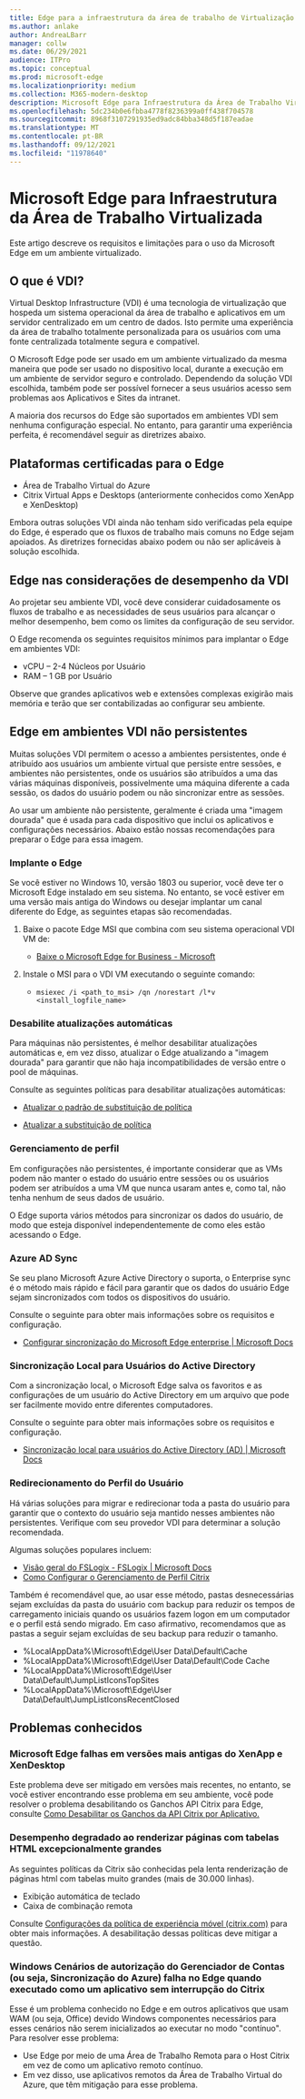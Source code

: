 ```yaml
---
title: Edge para a infraestrutura da área de trabalho de Virtualização
ms.author: anlake
author: AndreaLBarr
manager: collw
ms.date: 06/29/2021
audience: ITPro
ms.topic: conceptual
ms.prod: microsoft-edge
ms.localizationpriority: medium
ms.collection: M365-modern-desktop
description: Microsoft Edge para Infraestrutura da Área de Trabalho Virtualizada.
ms.openlocfilehash: 5dc234b0e6fbba4778f8236399a0ff438f704578
ms.sourcegitcommit: 8968f3107291935ed9adc84bba348d5f187eadae
ms.translationtype: MT
ms.contentlocale: pt-BR
ms.lasthandoff: 09/12/2021
ms.locfileid: "11978640"
---
```

# <a name="microsoft-edge-for-virtualized-desktop-infrastructure"></a>Microsoft Edge para Infraestrutura da Área de Trabalho Virtualizada

Este artigo descreve os requisitos e limitações para o uso da Microsoft Edge em um ambiente virtualizado.

## <a name="what-is-vdi"></a>O que é VDI?

Virtual Desktop Infrastructure (VDI) é uma tecnologia de virtualização que hospeda um sistema operacional da área de trabalho e aplicativos em um servidor centralizado em um centro de dados. Isto permite uma experiência da área de trabalho totalmente personalizada para os usuários com uma fonte centralizada totalmente segura e compatível.

O Microsoft Edge pode ser usado em um ambiente virtualizado da mesma maneira que pode ser usado no dispositivo local, durante a execução em um ambiente de servidor seguro e controlado. Dependendo da solução VDI escolhida, também pode ser possível fornecer a seus usuários acesso sem problemas aos Aplicativos e Sites da intranet.

A maioria dos recursos do Edge são suportados em ambientes VDI sem nenhuma configuração especial. No entanto, para garantir uma experiência perfeita, é recomendável seguir as diretrizes abaixo.

## <a name="platforms-certified-for-edge"></a>Plataformas certificadas para o Edge

- Área de Trabalho Virtual do Azure
- Citrix Virtual Apps e Desktops (anteriormente conhecidos como XenApp e XenDesktop)

Embora outras soluções VDI ainda não tenham sido verificadas pela equipe do Edge, é esperado que os fluxos de trabalho mais comuns no Edge sejam apoiados. As diretrizes fornecidas abaixo podem ou não ser aplicáveis à solução escolhida.

## <a name="edge-on-vdi-performance-considerations"></a>Edge nas considerações de desempenho da VDI

Ao projetar seu ambiente VDI, você deve considerar cuidadosamente os fluxos de trabalho e as necessidades de seus usuários para alcançar o melhor desempenho, bem como os limites da configuração de seu servidor.

O Edge recomenda os seguintes requisitos mínimos para implantar o Edge em ambientes VDI:

- vCPU – 2-4 Núcleos por Usuário
- RAM – 1 GB por Usuário

Observe que grandes aplicativos web e extensões complexas exigirão mais memória e terão que ser contabilizadas ao configurar seu ambiente.

## <a name="edge-on-non-persisted-vdi-environments"></a>Edge em ambientes VDI não persistentes

Muitas soluções VDI permitem o acesso a ambientes persistentes, onde é atribuído aos usuários um ambiente virtual que persiste entre sessões, e ambientes não persistentes, onde os usuários são atribuídos a uma das várias máquinas disponíveis, possivelmente uma máquina diferente a cada sessão, os dados do usuário podem ou não sincronizar entre as sessões.

Ao usar um ambiente não persistente, geralmente é criada uma "imagem dourada" que é usada para cada dispositivo que inclui os aplicativos e configurações necessários. Abaixo estão nossas recomendações para preparar o Edge para essa imagem.

### <a name="deploy-edge"></a>Implante o Edge

Se você estiver no Windows 10, versão 1803 ou superior, você deve ter o Microsoft Edge instalado em seu sistema. No entanto, se você estiver em uma versão mais antiga do Windows ou desejar implantar um canal diferente do Edge, as seguintes etapas são recomendadas.

1. Baixe o pacote Edge MSI que combina com seu sistema operacional VDI VM de:

    - [Baixe o Microsoft Edge for Business - Microsoft](https://www.microsoft.com/edge/business/download)

2. Instale o MSI para o VDI VM executando o seguinte comando:

    - `msiexec /i <path_to_msi> /qn /norestart /l*v <install_logfile_name>`

### <a name="disable-automatic-updates"></a>Desabilite atualizações automáticas

Para máquinas não persistentes, é melhor desabilitar atualizações automáticas e, em vez disso, atualizar o Edge atualizando a "imagem dourada" para garantir que não haja incompatibilidades de versão entre o pool de máquinas.

Consulte as seguintes políticas para desabilitar atualizações automáticas:

- [Atualizar o padrão de substituição de política](/deployedge/microsoft-edge-update-policies#updatedefault)

- [Atualizar a substituição de política](/deployedge/microsoft-edge-update-policies#update)

### <a name="profile-management"></a>Gerenciamento de perfil

Em configurações não persistentes, é importante considerar que as VMs podem não manter o estado do usuário entre sessões ou os usuários podem ser atribuídos a uma VM que nunca usaram antes e, como tal, não tenha nenhum de seus dados de usuário.

O Edge suporta vários métodos para sincronizar os dados do usuário, de modo que esteja disponível independentemente de como eles estão acessando o Edge.

### <a name="azure-ad-sync"></a>Azure AD Sync

Se seu plano Microsoft Azure Active Directory o suporta, o Enterprise sync é o método mais rápido e fácil para garantir que os dados do usuário Edge sejam sincronizados com todos os dispositivos do usuário.  

Consulte o seguinte para obter mais informações sobre os requisitos e configuração.  

- [Configurar sincronização do Microsoft Edge enterprise | Microsoft Docs](/deployedge/microsoft-edge-enterprise-sync)

### <a name="on-premise-sync-for-active-directory-users"></a>Sincronização Local para Usuários do Active Directory

Com a sincronização local, o Microsoft Edge salva os favoritos e as configurações de um usuário do Active Directory em um arquivo que pode ser facilmente movido entre diferentes computadores.  

Consulte o seguinte para obter mais informações sobre os requisitos e configuração.  

- [Sincronização local para usuários do Active Directory (AD) | Microsoft Docs](/deployedge/microsoft-edge-on-premises-sync)

### <a name="user-profile-redirection"></a>Redirecionamento do Perfil do Usuário  

Há várias soluções para migrar e redirecionar toda a pasta do usuário para garantir que o contexto do usuário seja mantido nesses ambientes não persistentes. Verifique com seu provedor VDI para determinar a solução recomendada.

Algumas soluções populares incluem:

- [Visão geral do FSLogix - FSLogix | Microsoft Docs](/fslogix/overview)
- [Como Configurar o Gerenciamento de Perfil Citrix](https://support.citrix.com/article/CTX222893)

Também é recomendável que, ao usar esse método, pastas desnecessárias sejam excluídas da pasta do usuário com backup para reduzir os tempos de carregamento iniciais quando os usuários fazem logon em um computador e o perfil está sendo migrado. Em caso afirmativo, recomendamos que as pastas a seguir sejam excluídas de seu backup para reduzir o tamanho.

- %LocalAppData%\Microsoft\Edge\User Data\Default\Cache
- %LocalAppData%\Microsoft\Edge\User Data\Default\Code Cache
- %LocalAppData%\Microsoft\Edge\User Data\Default\JumpListIconsTopSites
- %LocalAppData%\Microsoft\Edge\User Data\Default\JumpListIconsRecentClosed

## <a name="known-issues"></a>Problemas conhecidos

### <a name="microsoft-edge-crashes-in-older-versions-of-xenapp-and-xendesktop"></a>Microsoft Edge falhas em versões mais antigas do XenApp e XenDesktop

Este problema deve ser mitigado em versões mais recentes, no entanto, se você estiver encontrando esse problema em seu ambiente, você pode resolver o problema desabilitando os Ganchos API Citrix para Edge, consulte [Como Desabilitar os Ganchos da API Citrix por Aplicativo.](https://support.citrix.com/article/CTX107825)

### <a name="degraded-performance-when-rendering-pages-with-exceptionally-large-html-tables"></a>Desempenho degradado ao renderizar páginas com tabelas HTML excepcionalmente grandes

As seguintes políticas da Citrix são conhecidas pela lenta renderização de páginas html com tabelas muito grandes (mais de 30.000 linhas).

- Exibição automática de teclado
- Caixa de combinação remota

Consulte [Configurações da política de experiência móvel (citrix.com)](https://docs.citrix.com/citrix-virtual-apps-desktops/policies/reference/ica-policy-settings/mobile-experience-policy-settings.html) para obter mais informações. A desabilitação dessas políticas deve mitigar a questão.

### <a name="windows-account-manager-authorization-scenarios-ie--azure-sync-fail-in-edge-when-run-as-a-citrix-seamless-application"></a>Windows Cenários de autorização do Gerenciador de Contas (ou seja,  Sincronização do Azure) falha no Edge quando executado como um aplicativo sem interrupção do Citrix

Esse é um problema conhecido no Edge e em outros aplicativos que usam WAM (ou seja, Office) devido Windows componentes necessários para esses cenários não serem inicializados ao executar no modo "contínuo". Para resolver esse problema:

- Use Edge por meio de uma Área de Trabalho Remota para o Host Citrix em vez de como um aplicativo remoto contínuo.
- Em vez disso, use aplicativos remotos da Área de Trabalho Virtual do Azure, que têm mitigação para esse problema.
